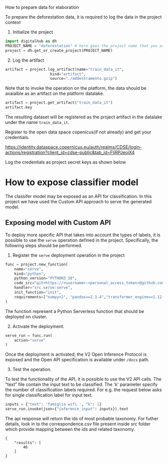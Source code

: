 How to prepare data for elaboration

To prepare the deforestation data, it is required to log the data in the project context

1. Initialize the project

```python
import digitalhub as dh
PROJECT_NAME = "deforestation" # here goes the project name that you are creating on the platform
project = dh.get_or_create_project(PROJECT_NAME)
```

2. Log the artifact

```python
artifact = project.log_artifact(name="train_data_it",
                    kind="artifact",
                    source="./addestramento.gzip")
```

Note that to invoke the operation on the platform, the data should be avaialble as an artifact on the platform datalake.

```python
artifact = project.get_artifact("train_data_it")
artifact.key
```

The resulting dataset will be registered as the project artifact in the datalake under the name `train_data_it`.

Register to the open data space copenicus(if not already) and get your credentials.

https://identity.dataspace.copernicus.eu/auth/realms/CDSE/login-actions/registration?client_id=cdse-public&tab_id=FIiRPJeoiX4

Log the credentials as project secret keys as shown below

# How to expose classifier model

The classifer model may be exposed as an API for classification. In this project we have used the Custom API approach to serve the generated model.

## Exposing model with Custom API

To deploy more specific API that takes into account the types of labels, it is possible to use the `serve` operation defined in the project. Specifically, the following steps should be performed.

1. Register the `serve` deployment operation in the project

```python
func = project.new_function(
    name="serve",
    kind="python",
    python_version="PYTHON3_10",
    code_src="git+https://<username>:<personal_access_token>@github.com/tn-aixpa/faudit-classifier",
    handler="src.serve:serve",
    init_function="init",
    requirements=["numpy<2", "pandas==2.1.4","transformer_engine==1.12.0", "transformer_engine_cu12==1.12.0", "transformers==4.46.3", "torch==2.5.1", "torchmetrics==1.6.0"]
)
```

The function represent a Python Serverless function that should be deployed on cluster.

2. Activate the deployment.

```python
serve_run = func.run(
    action="serve"
)
```

Once the deployment is activated, the V2 Open Inference Protocol is exposed and the Open API specification is available under `/docs` path.

3. Test the operation.

To test the functionality of the API, it is possible to use the V2 API calls. The "text" file contain the input text to be classified. The 'k' parameter specify the number of
classification labels required. For e.g. the request below asks for single classification label for input text.

```python
inputs = {"text": 'famiglia wifi ', "k": 1}
serve_run.invoke(json={"inference_input": inputs}).text
```

The api response will return the ids of most probable taxonomy. For futher details, look in to the correspondence.csv file present inside src folder which provide mapping between the ids and related taxonomy.

```
{
    "results": [
        46
    ]
}
```
